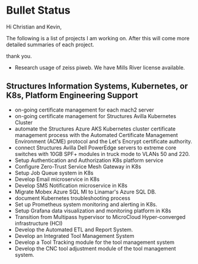 # Bullet Status

Hi Christian and Kevin,

The following is a list of projects I am working on. After this will come more detailed summaries of each project.

thank you.

- Research usage of zeiss piweb. We have Mills River license available.

## Structures Information Systems, Kubernetes, or K8s, Platform Engineering Support

- on-going certificate management for each mach2 server
- on-going certificate management for Structures Avilla Kubernetes Cluster
- automate the Structures Azure AKS Kubernetes cluster certificate management process with the Automated Certificate Management Environment (ACME) protocol and the Let's Encrypt certificate authority.
- connect Structures Avilla Dell PowerEdge servers to extreme core switches with 10GB SPF+ modules in truck mode to VLANs 50 and 220.
- Setup Authentication and Authorization K8s platform service
- Configure Zero-Trust Service Mesh Gateway in K8s
- Setup Job Queue system in K8s
- Develop Email microservice in K8s
- Develop SMS Notification microservice in K8s
- Migrate Mobex Azure SQL MI to Linamar's Azure SQL DB.
- document Kubernetes troubleshooting process
- Set up Prometheus system monitoring and alerting in K8s.
- Setup Grafana data visualization and monitoring platform in K8s
- Transition from Multipass hypervisor to MicroCloud Hyper-converged infrastructure (HCI)
- Develop the Automated ETL and Report System.
- Develop an Integrated Tool Management System
- Develop a Tool Tracking module for the tool management system
- Develop the CNC tool adjustment module of the tool management system.

